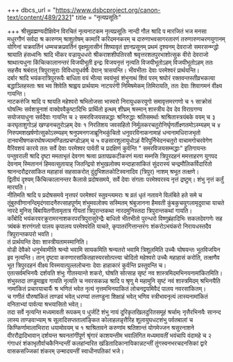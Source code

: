 +++
dbcs_url = "https://www.dsbcproject.org/canon-text/content/489/2321"
title = "नृत्यप्रसूतिः"

+++
श्रीसुव्रह्मण्यदीक्षिवेन विरचितं नृत्यनाटकम
नृत्यप्रसूतिः
नान्दी
गौल                                                                                                 श्रादि
प मारजितं भज मनसा मधुरगौणं सर्वदा
श्र कारुणम् श्राशुतोषम् कामारिं करिदमनकरम्
च दारुणाभवसागरतारणं तरुणारुणचरणयुगानम्
योगिनां चक्रवर्तिनं धम्मचक्रप्रवर्तिनं
वृक्षमूलासीनं शिष्यावृतं ज्ञानप्रसूनम्
प्रथमं दृश्यनम्
देवराजो समरसन्म्न्द्धो श्रायाति
हंसध्वनिः                                                                                      श्रादि
भीकर वज्रायुधधरो
श्रीकराशशीपतिरसौ
श्रवृत्तरशतपुरभाशोत्सुक वीरो देवराजो श्राथात्यधुना
किंचित्कालानन्तरं विजयीभूती इन्द्रः विजयनृत्तं नृत्यति
विजयीभूतोऽहम्  विजयीभूतोऽहम्
ततः सहसैव श्रबंरात् त्रिपुरासुराः विविधायुधर्वर्षैः देवान् त्रासयन्ति। भीवभीताः 
देवाः परमेश्वरं प्रार्थयन्ति।  
दर्बार                                                                                                         श्रादि
भयंकरात्रिपुररूपैः बाधिता वयं भीत्या स्वयंभुवं शंभुनाथं शिवं परम् श्रघोरं
रक्तवन्तस्तीव्रभकत्या बद्धाञ्लिहस्ताः श्रव भव शिवेति श्राह्वय प्रार्थयामः
नाटयरंगी निमिषमेकम् तिमिरायति, ततः देवाः शिवागमनं वीक्ष्य गायन्ति।  
नाटकरुंजि                                                                                           श्रादि
प श्रायति महेश्वरो श्रभितोजसा भास्वरो
निरायुधकरयुगो समावृत्तमरगणो
च १ साक्रोसं घोषत्मिः सर्वशत्रुनाशं
वाक्देववैकुष्टादिभिः प्रार्थितो इत्थम्
शीघ्रम् श्रस्मान् शास्त्रीय देव देव
विराग्रगण्य सयोजयाधुना
सर्वदैवाः गायन्ति
च २ समरविजयसन्नद्धाः श्रनिरुद्धाः श्रतिसमर्थाः श्राश्रितास्त्रयंबके वयम्
च ३ करघृताशुगोऽहं खण्डनचतुरोऽहम्
देवः १ निरतिशय जवसहितो निर्मूलकरचतुरोनिर्घृणर्तीक्ष्णतमोऽस्म्यहम्
च ४ निरुपमशखर्षणोत्सुकोऽस्म्यहम्
श्रनुपमनगजाब्रूनिभकुंचितो
धनुवरविनाकनामाहं धन्वनामधिराजभृतो
दानवभीषणकरघोषज्यामण्डितप्रचण्डोऽहम्
च ५ वज्रसारशुलायुधोऽहं वैरिपुर्निभेदनचतुरो
वाचामगोचरवेगेण वैरिवशयं कारये
ततः सर्वे देवाः परमेश्वर पार्वती च प्रदक्षिणं कुर्वन्ति " समरविजयसम्मद्धाः"
इतिगायन्तः
पन्तुवराली                                                                                                      श्रादि
दृष्टा ममताभृतं देवगण श्रत्वा प्रतापप्रकटीकरणं
मत्वा मब्नसि त्रिपुरदहनं ममत्ताहरण युगपद देवनाम्
स्मिताननं हिमवत्सुतायाह् जितन्द्रियो शंभुखलोक्य
मन्दाहासांकितं सुंदरास्यं चन्द्रमौलिकर्विदारितो
श्रानन्दरौद्ररसांकित महाहासं सहसाकरोत्
दुंदुभिशतकोटिस्वनादिव (त्रिपुर) नाशम् श्रभूत तत्क्षणे।  
द्वितीयं दृश्यम्
र्किचित्कालानन्तर कैलासे प्रदोषसमये, सर्वे देवाः संगताः परमेश्वरस्य नृत्तं द्रष्टुम्। शंभु नृत्तं कर्तुं मारयति।  
नीतिमति                                                                                                     श्रादि
प प्रदोषसमये नृत्तपरं परमेश्वरं स्तुवन्त्यमराः
श्र व्रतं धृतं नतावने विलंबिते हते  समे
च तूंबुरुवीणानन्दिमृदंगवादनैरुत्साहपूर्णम्
शंभुमवलोक्य सस्मितम् श्रंबुजानना हैमवती
कुंबकुचयुगलामृदुवाचा याचते नारदे मुनिस्
बिंबायितगीतामृतात्र गीयतां त्रिपुरान्तकथा
नारदमुनिस्तदा त्रिपुरान्तकथां गायति।  
काँबोदि
भयंकरवरक्रूरामरनाशकरपरत्रिपुरासुरेन्द्रैः बाधितो भीतभीतो पुरन्धरो विष्णुब्रंहादिभिः सकलदेवगणेः सह त्र्यंबकं शरणंगतो पालय कृपालय परमेश्वरेति याचते, कृपातरंगित्तान्तरंगः शंकरोऽभयंकरो निरायधस्तदैव त्रिपुरान्तकपरो भवति।  
तं प्रार्थयन्ति देवाः शास्त्रीयतामस्मानिति।  
वोडी देवैको धनुर्भवामीति श्रन्यो भवामि सायकमिति
श्रन्यतरो भवामि त्रिशूलमिति उच्चैः घोषयन्तः
भूतविजयिन इव नृत्यन्ति। तान् दृष्टवा
करुणारसांकितहास्यरसोत्पत्त्या चोदितो
महेश्वरो उच्चैः महाहासं करोति, तत्क्षणैव
भूत त्रिपुरदहनं वीक्ष्य विस्मयात्पुल्ललोचनाः
देवाः हाहाकारं कुर्वन्ति प्रस्तुवन्ति च।  
एतत्सर्वमभिनयैः दर्शयति शंभुः
गीतस्यान्ते शकरो, घोषति सोत्साह
सृष्टं नव शास्त्रमिदमभिनयनामांकितमिति।  
शंभुस्तदा तण्डुमाह्वव गायति नृत्यति च 
नवरसकन्न्ड                                                                                          श्रादि
प श्रृणु मे महामुनि सृष्टं नवं शास्त्रमिदम्
श्रभिनयैति नामांकितं प्रचारयाचार्यैः
श्र भणितं भवेत नृत्यं नृत्तमभिनयाकितं
लोचनद्वयमिवैदं पालय नवरसांकितम्।  
च गणीतं पौरुषांकितं ताण्डवं भवेत्
धरण्यां तत्तण्डुना शिक्षाहं भवेत्
भणिव स्त्रीभावनृत्यं लास्यनामांकितं
वनिताभ्यां पार्वत्या श्रभयासितो भवेत्।  
तदा सर्वे नृत्यन्ति
मध्यमावती                                                                                               रूपकम्
प धुर्जटिं शंभु नायं दूरिकृतखिलदुरितसमूहं
श्रर्चाम्ः नृत्तैरभिनयैः सानन्द लास्य ताण्डवाभ्याम्
श्र सूलादिसप्ततालांङ्कित कोलाहलन्नृत्तैरिह
शूलायुघधटशंभु पर्वतबालां च
किण्किर्णामालाभिरारा धयामोवयम्
च १ श्राश्रितावने करुणांम श्रतिशान्तं योगमेज्जन
श्रसुरनाशने वीररौद्रादिभावान् दर्शयन्त
श्रवनतांगींपूर्ण श्रृंगारं काशयन्तीम
भवालिंगित मध्यमावतीं भवंचापि वंदामहे
च २ गंगाधरं शंकाभृतौर्वाचकैनिन्दन्तीं
कलहांन्वरित खंडितादिकानायिकान्नटन्तीं
तुंगस्वनभरचदनसिकां द्वारे वासकसज्जिकां
शंकरम् उन्मादयन्तीं स्वाधीनपतिकां भजे।  
